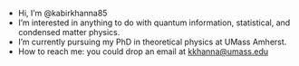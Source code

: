 - Hi, I’m @kabirkhanna85
- I’m interested in anything to do with quantum information, statistical, and condensed matter physics. 
- I’m currently pursuing my PhD in theoretical physics at UMass Amherst. 
- How to reach me: you could drop an email at kkhanna@umass.edu

<!---
kabirkhanna85/kabirkhanna85 is a ✨ special ✨ repository because its `README.md` (this file) appears on your GitHub profile.
You can click the Preview link to take a look at your changes.
--->
